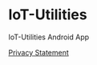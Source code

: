 # IoT-Utilities
IoT-Utilities Android App

[Privacy Statement](https://iot-utilities.arubademo.de/IoT-Utilities-Privacy-Statement.pdf)
